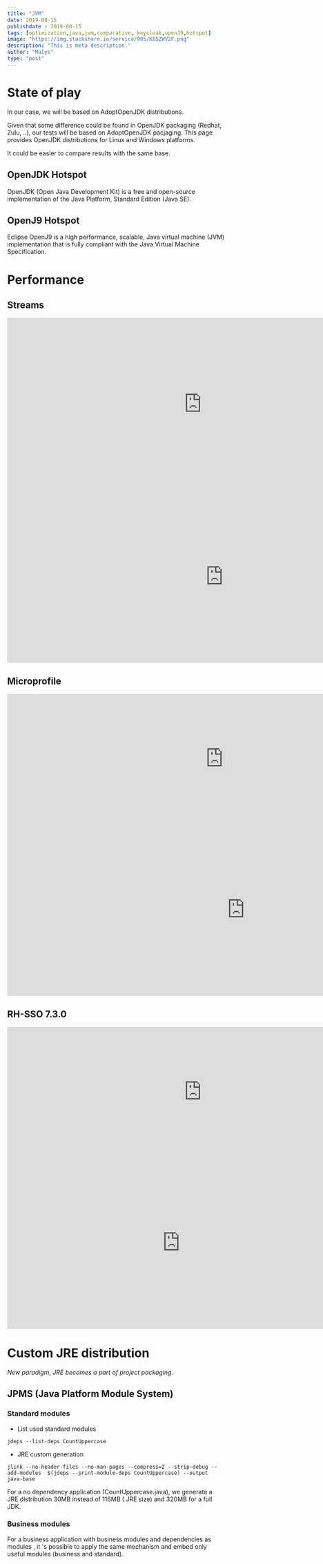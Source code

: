 ```yaml
---
title: "JVM"
date: 2019-08-15
publishdate : 2019-08-15
tags: [optimization,java,jvm,comparative, keycloak,openJ9,hotspot]
image: "https://img.stackshare.io/service/995/K85ZWV2F.png"
description: "This is meta description."
author: "Malys"
type: "post"
---
```


# State of play
In our case, we will be based on AdoptOpenJDK distributions. 

Given that some difference could be found in OpenJDK  packaging (Redhat, Zulu, ..), our tests will be based on AdoptOpenJDK pacjaging.  This page provides OpenJDK distributions for Linux and Windows platforms.

It could be easier to compare results with the same base.

## OpenJDK Hotspot
OpenJDK (Open Java Development Kit) is a free and open-source implementation of the Java Platform, Standard Edition (Java SE).

## OpenJ9 Hotspot
Eclipse OpenJ9 is a high performance, scalable, Java virtual machine (JVM) implementation that is fully compliant with the Java Virtual Machine Specification.

# Performance
## Streams

<iframe src="https://docs.google.com/spreadsheets/d/e/2PACX-1vTlum2-EkQbcQiR0xuJAatsmiub8ky3MH8ZIjfVT-ZI6Iw2rwisZ9yolP1HPWhLX22afu22EVUUVLOd/pubhtml?gid=338344574&single=true" style="border:0px #ffffff none;" name="Distribution" scrolling="no" frameborder="0" marginheight="0px" marginwidth="0px" height="400px" width="900px" allowfullscreen></iframe>


<iframe src="https://docs.google.com/spreadsheets/d/e/2PACX-1vTlum2-EkQbcQiR0xuJAatsmiub8ky3MH8ZIjfVT-ZI6Iw2rwisZ9yolP1HPWhLX22afu22EVUUVLOd/pubchart?oid=2060366115&format=interactive" style="border:0px #ffffff none;" name="Distribution" scrolling="no" frameborder="0" marginheight="0px" marginwidth="0px" height="400px" width="1000px" allowfullscreen></iframe>


## Microprofile

<iframe src="https://docs.google.com/spreadsheets/d/e/2PACX-1vTlum2-EkQbcQiR0xuJAatsmiub8ky3MH8ZIjfVT-ZI6Iw2rwisZ9yolP1HPWhLX22afu22EVUUVLOd/pubhtml?gid=898376284&single=true" style="border:0px #ffffff none;" name="Distribution" scrolling="no" frameborder="0" marginheight="0px" marginwidth="0px" height="300px" width="1000px" allowfullscreen></iframe>


<iframe src="https://docs.google.com/spreadsheets/d/e/2PACX-1vTlum2-EkQbcQiR0xuJAatsmiub8ky3MH8ZIjfVT-ZI6Iw2rwisZ9yolP1HPWhLX22afu22EVUUVLOd/pubchart?oid=1610324122&format=interactive" style="border:0px #ffffff none;" name="Distribution" scrolling="no" frameborder="0" marginheight="0px" marginwidth="0px" height="400px" width="1100px" allowfullscreen></iframe>


## RH-SSO 7.3.0

<iframe src="https://docs.google.com/spreadsheets/d/e/2PACX-1vTlum2-EkQbcQiR0xuJAatsmiub8ky3MH8ZIjfVT-ZI6Iw2rwisZ9yolP1HPWhLX22afu22EVUUVLOd/pubhtml?gid=166042169&single=true" style="border:0px #ffffff none;" name="Distribution" scrolling="no" frameborder="0" marginheight="0px" marginwidth="0px" height="300px" width="900px" allowfullscreen></iframe>


<iframe src="https://docs.google.com/spreadsheets/d/e/2PACX-1vTlum2-EkQbcQiR0xuJAatsmiub8ky3MH8ZIjfVT-ZI6Iw2rwisZ9yolP1HPWhLX22afu22EVUUVLOd/pubchart?oid=443597512&format=interactive" style="border:0px #ffffff none;" name="Distribution" scrolling="no" frameborder="0" marginheight="0px" marginwidth="0px" height="400px" width="800px" allowfullscreen></iframe>


# Custom JRE distribution
*New paradigm, JRE becomes a part of project packaging.*

## JPMS (Java Platform Module System)
### Standard modules
* List used standard modules
```
jdeps --list-deps CountUppercase
```
* JRE custom generation
```
jlink --no-header-files --no-man-pages --compress=2 --strip-debug --add-modules  $(jdeps --print-module-deps CountUppercase) --output java-base
```

For a no dependency application (CountUppercase.java), we generate a JRE distribution 30MB instead of 116MB ( JRE size) and 320MB for a full JDK.

### Business modules
For a business application with business modules and dependencies as modules , it 's possible to apply the same mechanism and embed only useful modules (business and standard).

